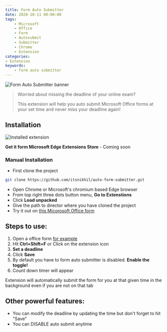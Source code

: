 ```yaml
---
title: Form Auto Submitter
date: 2020-10-11 00:00:00
tags:
    - Microsoft
    - Office
    - Form
    - Autosubmit
    - Submitter
    - Chrome
    - Extension
categories:
- Extension
keywords:
    - form auto submitter
---
```


![Form Auto Submitter banner](/blog/img/promo2.png)

> Worried about missing the deadline of your online exam? 
>
> This extension will help you auto submit Microsoft Office forms at your set time and never miss your deadline again!

## Installation

![Installed extension](/blog/img/installed.png)

**Get it form Microsoft Edge Extensions Store** - Coming soon

### Manual Installation
* First clone the project
```bash
git clone https://github.com/itsnikhil/auto-form-submitter.git
```
* Open Chrome or Microsoft's chromium based Edge browser
* From top right three dots button menu, **Go to Extenstions**
* Click **Load unpacked**
* Give the path to director where you have cloned the project
* Try it out on [this Micorosoft Office form](https://forms.office.com/Pages/ResponsePage.aspx?id=DQSIkWdsW0yxEjajBLZtrQAAAAAAAAAAAANAAdCUielUNDlXQ09NUkJBTU5QT0IxR1lWNUZKTk1VNy4u)


## Steps to use:

1. Open a office form [for example](https://forms.office.com/Pages/ResponsePage.aspx?id=DQSIkWdsW0yxEjajBLZtrQAAAAAAAAAAAANAAdCUielUNDlXQ09NUkJBTU5QT0IxR1lWNUZKTk1VNy4u)
2. Hit **Ctrl+Shift+F** or Click on the extension icon 
3. **Set a deadline**
4. Click **Save**
5. By default you have to form auto submitter is disabled. **Enable the toggle!**
6. Count down timer will appear

Extension will automatically submit the form for you at that given time in the background even if you are not on that tab

## Other powerful features:
- You can modify the deadline by updating the time but don't forget to hit "Save"
- You can DISABLE auto submit anytime